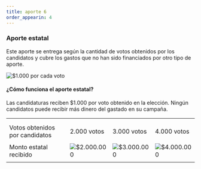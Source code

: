 ```yaml
---
title: aporte 6
order_appearin: 4
---
```

<section id="aporte-06">
  <div class="col-md-4">
    <h3>Aporte estatal</h3>
    <p>Este aporte se entrega según la cantidad de votos obtenidos por los candidatos y cubre los gastos que no han sido financiados por otro tipo de aporte.</p>
    <img src="" alt="$1.000 por cada voto">
    <h4>¿Cómo funciona el aporte estatal?</h4>
    <p>Las candidaturas reciben $1.000 por voto obtenido en la elección. Ningún candidatos puede recibir más dinero del gastado en su campaña.</p>
  </div>
  <div class="col-md-8">
    <div class="table-responsive">
      <table class="table">
        <tbody>
          <tr>
            <td></td>
            <td colspan="3">
              <img src="" class="img-responsive" alt="">
            </td>
          </tr>
          <tr>
            <td>Votos obtenidos por candidatos</td>
            <td>
              <img src="" alt="">
              <p>2.000 votos</p>
            </td>
            <td>
              <img src="" alt="">
              <p>3.000 votos</p>
            </td>
            <td>
              <img src="" alt="">
              <p>4.000 votos</p>
            </td>
          </tr>
          <tr>
            <td>Monto estatal recibido</td>
            <td> <img src="" alt="$2.000.000"> </td>
            <td> <img src="" alt="$3.000.000"> </td>
            <td> <img src="" alt="$4.000.000"> </td>
          </tr>
          <tr>
            <td></td>
            <td colspan="3">
              <img src="" class="img-responsive" alt="">
            </td>
          </tr>
        </tbody>
      </table>
    </div>
  </div>
</section>